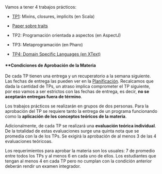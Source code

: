 Vamos a tener 4 trabajos prácticos:

* [TP1](https://docs.google.com/viewer?a=v&pid=sites&srcid=ZGVmYXVsdGRvbWFpbnxwcm9ncmFtYWNpb25obXxneDo1Nzk2NDFlNzQ5ODM0ZGRh): Mixins, closures, implicits (en Scala)

 * [Paper sobre traits](http://scg.unibe.ch/archive/papers/Scha03aTraits.pdf)

* TP2: Programación orientada a aspectos (en AspectJ)
* TP3: Metaprogramación (en Pharo)
* [TP4: Domain Specific Languages (en XText)](unq-tps-2013c2-TP3-metaprogramacion-pdf?attredirects=0&d=1)

#### **[]()Condiciones de Aprobación de la Materia

De cada TP tienen una entrega y un recuperatorio a la semana siguiente. Las fechas de entrega las pueden ver en la [Planificación](unq-planificacion). Recalcamos que dada la cantidad de TPs, un atraso implica comprometer el TP siguiente, por eso vamos a ser estrictos con las fechas de entrega, es decir, **no se aceptarán entregas fuera de término**.



Los trabajos prácticos se realizarán en grupos de dos personas. Para la aprobación del TP se requiere tanto la entrega de un programa funcionando como la **aplicación de los conceptos teóricos de la materia**.


Adicionalmente, de cada TP se realizará una **evaluación teórica individual**. De la totalidad de estas evaluaciones surge una quinta nota que se promedia con la de los TPs. Se exigirá la aprobación de al menos 3 de las 4 evaluaciones teóricoas.


Los requerimientos para aprobar la materia son los usuales: 7 de promedio entre todos los TPs y al menos 6 en cada uno de ellos. Los estudiantes que tengan al menos 4 en cada TP pero no cumplan con la condición anterior deberán rendir un examen integrador.